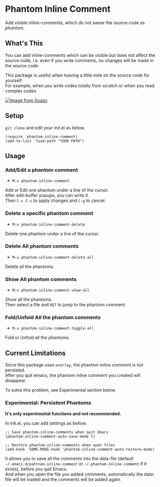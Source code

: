 # Phantom Inline Comment

Add visible inline-comments, which do not swear the source code as _phantom_.

## What's This

You can add inline-comments which can be visible but does not affect the source code, 
i.e. even if you write comments, no changes will be made in the source code.

This package is useful when leaving a little note on the source code for yourself.  
For example, when you write codes totally from scratch or when you read complex codes.

[![Image from Gyazo](https://i.gyazo.com/cefc091eb849b160901e221a23cc2885.gif)](https://gyazo.com/cefc091eb849b160901e221a23cc2885)

## Setup

`git clone` and edit your init.el as below.

```elisp
(require 'phantom-inline-comment)
(add-to-list 'load-path "YOUR PATH")
```

## Usage

### Add/Edit a phantom comment

+ `M-x phantom-inline-comment`

Add or Edit one phantom under a line of the cursor.  
After edit-buffer popups, you can write it.  
Then `C-c C-c` to apply changes and `C-g` to cancel.

### Delete a specific phantom comment

+ `M-x phantom-inline-comment-delete`

Delete one phantom under a line of the cursor.

### Delete All phantom comments

+ `M-x phantom-inline-comment-delete-all`

Delete all the phantoms.

### Show All phantom comments

+ `M-x phantom-inline-comment-show-all`

Show all the phantoms.  
Then select a file and `RET` to jump to the phantom comment.

### Fold/Unfold All the phantom comments

+ `M-x phantom-inline-comment-toggle-all`

Fold or Unfold all the phantoms.

## Current Limitations

Since this package uses `overlay`, the phantom inline comment is not persisted.  
After you quit emacs, the phantom inline comment you created will disappear.

To solve this problem, see Experimental section below.

### Experimental: Persistent Phantoms

**It's only experimental functions and not recommended.**

In init.el, you can add settings as bellow.

```elisp
;; Save phantom-inline-comments when quit Emacs
(phantom-inline-comment-auto-save-mode t)

;; Restore phantom-inline-comments when open files
(add-hook 'SOME-MODE-hook 'phantom-inline-comment-auto-restore-mode)
```

It allows you to save all the comments into the data-file
(default `~/.emacs.d/pahtnom-inline-comment` or `~/.phantom-inline-comment` if it exists), before you quit Emacs.  
And when you open the file you added comments, automatically the data-file will be loaded and the comments will be added again.

